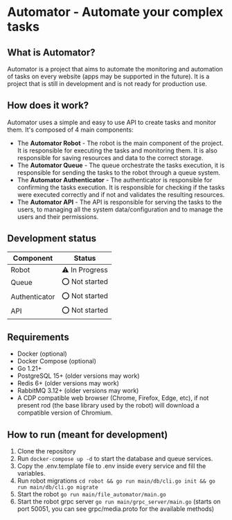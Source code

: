 # Automator - Automate your complex tasks

## What is Automator?

Automator is a project that aims to automate the monitoring and automation of tasks on every website (apps may be
supported in the future). It is a project that is still in development and is not ready for production use.

## How does it work?

Automator uses a simple and easy to use API to create tasks and monitor them. It's composed of 4 main components:

- The **Automator Robot** - The robot is the main component of the project. It is responsible for executing the tasks
  and monitoring them. It is also responsible for saving resources and data to the correct storage. 
- The **Automator Queue** - The queue orchestrate the tasks execution, it is responsible for sending the tasks to the
  robot through a queue system.
- The **Automator Authenticator** - The authenticator is responsible for confirming the tasks execution. It is
  responsible for checking if the tasks were executed correctly and if not and validates the resulting resources.
- The **Automator API** - The API is responsible for serving the tasks to the users, to managing all the system
  data/configuration and to manage the users and their permissions.

## Development status

| Component     | Status         |
|---------------|----------------|
| Robot         | ⚠️ In Progress |
| Queue         | ⭕️ Not started |
| Authenticator | ⭕️ Not started |
| API           | ⭕️ Not started |

## Requirements

- Docker (optional)
- Docker Compose (optional)
- Go 1.21+
- PostgreSQL 15+ (older versions may work)
- Redis 6+ (older versions may work)
- RabbitMQ 3.12+ (older versions may work)
- A CDP compatible web browser (Chrome, Firefox, Edge, etc), if not present rod (the base library used by the robot)
  will download a compatible version of Chromium.

## How to run (meant for development)

1. Clone the repository
2. Run `docker-compose up -d` to start the database and queue services.
3. Copy the .env.template file to .env inside every service and fill the variables.
4. Run robot migrations `cd robot && go run main/db/cli.go init && go run main/db/cli.go migrate`
5. Start the robot `go run main/file_automator/main.go`
6. Start the robot grpc server `go run main/grpc_server/main.go` (starts on port 50051, you can see grpc/media.proto for
   the available methods)

